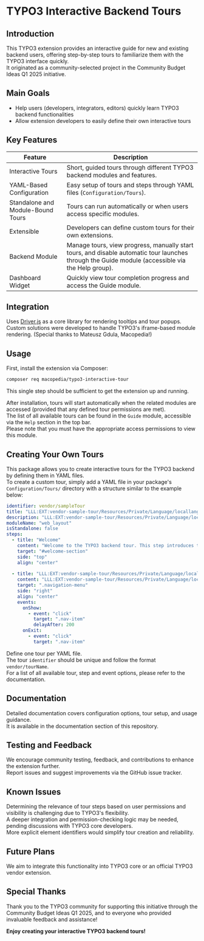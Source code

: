 # TYPO3 Interactive Backend Tours

## Introduction

This TYPO3 extension provides an interactive guide for new and existing backend users, offering step-by-step tours to familiarize them with the TYPO3 interface quickly.\
It originated as a community-selected project in the Community Budget Ideas Q1 2025 initiative.

## Main Goals

* Help users (developers, integrators, editors) quickly learn TYPO3 backend functionalities
* Allow extension developers to easily define their own interactive tours

## Key Features

| Feature                          | Description                                                                                                                |
|----------------------------------|----------------------------------------------------------------------------------------------------------------------------|
| Interactive Tours                | Short, guided tours through different TYPO3 backend modules and features.                                                 |
| YAML-Based Configuration         | Easy setup of tours and steps through YAML files (`Configuration/Tours`).                                                  |
| Standalone and Module-Bound Tours| Tours can run automatically or when users access specific modules.                                                         |
| Extensible                       | Developers can define custom tours for their own extensions.                                                              |
| Backend Module                   | Manage tours, view progress, manually start tours, and disable automatic tour launches through the Guide module (accessible via the Help group). |
| Dashboard Widget                 | Quickly view tour completion progress and access the Guide module.                                                         |


## Integration

Uses [Driver.js](https://driverjs.com) as a core library for rendering tooltips and tour popups.\
Custom solutions were developed to handle TYPO3's iframe-based module rendering. (Special thanks to Mateusz Gdula, Macopedia!)

## Usage

First, install the extension via Composer:

```bash
composer req macopedia/typo3-interactive-tour
```

This single step should be sufficient to get the extension up and running.

After installation, tours will start automatically when the related modules are accessed (provided that any defined tour permissions are met).\
The list of all available tours can be found in the `Guide` module, accessible via the `Help` section in the top bar.\
Please note that you must have the appropriate access permissions to view this module.

## Creating Your Own Tours

This package allows you to create interactive tours for the TYPO3 backend by defining them in YAML files.\
To create a custom tour, simply add a YAML file in your package's `Configuration/Tours/` directory with a structure similar to the example below:

```yaml
identifier: vendor/sampleTour
title: "LLL:EXT:vendor-sample-tour/Resources/Private/Language/locallang.xlf:tour.vendor.sampleTour.title"
description: "LLL:EXT:vendor-sample-tour/Resources/Private/Language/locallang.xlf:tour.vendor.sampleTour.description"
moduleName: "web_layout"
isStandalone: false
steps:
  - title: "Welcome"
    content: "Welcome to the TYPO3 backend tour. This step introduces the main interface."
    target: "#welcome-section"
    side: "top"
    align: "center"
    
  - title: "LLL:EXT:vendor-sample-tour/Resources/Private/Language/locallang.xlf:tour.vendor.sampleTour.step2.title"
    content: "LLL:EXT:vendor-sample-tour/Resources/Private/Language/locallang.xlf:tour.vendor.sampleTour.step2.content"
    target: ".navigation-menu"
    side: "right"
    align: "center"
    events:
      onShow:
        - event: "click"
          target: ".nav-item"
          delayAfter: 200      
      onExit:
        - event: "click"
          target: ".nav-item"
```

Define one tour per YAML file.\
The tour `identifier` should be unique and follow the format `vendor/tourName`.\
For a list of all available tour, step and event options, please refer to the documentation.

## Documentation

Detailed documentation covers configuration options, tour setup, and usage guidance.\
It is available in the documentation section of this repository.

## Testing and Feedback

We encourage community testing, feedback, and contributions to enhance the extension further.\
Report issues and suggest improvements via the GitHub issue tracker.

## Known Issues

Determining the relevance of tour steps based on user permissions and visibility is challenging due to TYPO3's flexibility.\
A deeper integration and permission-checking logic may be needed, pending discussions with TYPO3 core developers.\
More explicit element identifiers would simplify tour creation and reliability.

## Future Plans

We aim to integrate this functionality into TYPO3 core or an official TYPO3 vendor extension.

## Special Thanks

Thank you to the TYPO3 community for supporting this initiative through the Community Budget Ideas Q1 2025, and to everyone who provided invaluable feedback and assistance!

**Enjoy creating your interactive TYPO3 backend tours!**